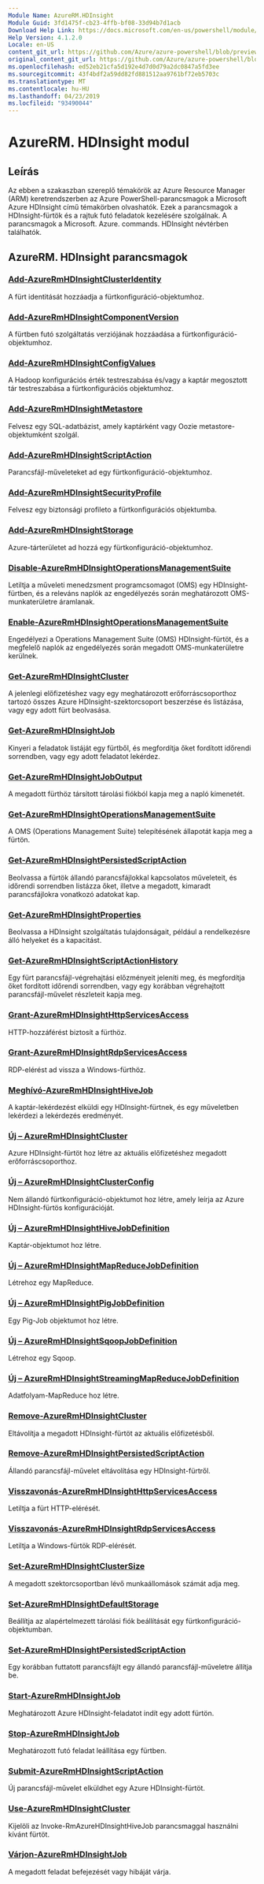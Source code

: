 ```yaml
---
Module Name: AzureRM.HDInsight
Module Guid: 3fd1475f-cb23-4ffb-bf08-33d94b7d1acb
Download Help Link: https://docs.microsoft.com/en-us/powershell/module/azurerm.hdinsight
Help Version: 4.1.2.0
Locale: en-US
content_git_url: https://github.com/Azure/azure-powershell/blob/preview/src/ResourceManager/HDInsight/Commands.HDInsight/help/AzureRM.HDInsight.md
original_content_git_url: https://github.com/Azure/azure-powershell/blob/preview/src/ResourceManager/HDInsight/Commands.HDInsight/help/AzureRM.HDInsight.md
ms.openlocfilehash: ed52eb21cfa5d192e4d7d0d79a2dc0847a5fd3ee
ms.sourcegitcommit: 43f4bdf2a59dd82fd881512aa9761bf72eb5703c
ms.translationtype: MT
ms.contentlocale: hu-HU
ms.lasthandoff: 04/23/2019
ms.locfileid: "93490044"
---
```

# AzureRM. HDInsight modul
## Leírás
Az ebben a szakaszban szereplő témakörök az Azure Resource Manager (ARM) keretrendszerben az Azure PowerShell-parancsmagok a Microsoft Azure HDInsight című témakörben olvashatók. Ezek a parancsmagok a HDInsight-fürtök és a rajtuk futó feladatok kezelésére szolgálnak. A parancsmagok a Microsoft. Azure. commands. HDInsight névtérben találhatók.

## AzureRM. HDInsight parancsmagok
### [Add-AzureRmHDInsightClusterIdentity](Add-AzureRmHDInsightClusterIdentity.md)
A fürt identitását hozzáadja a fürtkonfiguráció-objektumhoz.

### [Add-AzureRmHDInsightComponentVersion](Add-AzureRmHDInsightComponentVersion.md)
A fürtben futó szolgáltatás verziójának hozzáadása a fürtkonfiguráció-objektumhoz.

### [Add-AzureRmHDInsightConfigValues](Add-AzureRmHDInsightConfigValues.md)
A Hadoop konfigurációs érték testreszabása és/vagy a kaptár megosztott tár testreszabása a fürtkonfigurációs objektumhoz.

### [Add-AzureRmHDInsightMetastore](Add-AzureRmHDInsightMetastore.md)
Felvesz egy SQL-adatbázist, amely kaptárként vagy Oozie metastore-objektumként szolgál.

### [Add-AzureRmHDInsightScriptAction](Add-AzureRmHDInsightScriptAction.md)
Parancsfájl-műveleteket ad egy fürtkonfiguráció-objektumhoz.

### [Add-AzureRmHDInsightSecurityProfile](Add-AzureRmHDInsightSecurityProfile.md)
Felvesz egy biztonsági profileto a fürtkonfigurációs objektumba.

### [Add-AzureRmHDInsightStorage](Add-AzureRmHDInsightStorage.md)
Azure-tárterületet ad hozzá egy fürtkonfiguráció-objektumhoz.

### [Disable-AzureRmHDInsightOperationsManagementSuite](Disable-AzureRmHDInsightOperationsManagementSuite.md)
Letiltja a műveleti menedzsment programcsomagot (OMS) egy HDInsight-fürtben, és a releváns naplók az engedélyezés során meghatározott OMS-munkaterületre áramlanak.

### [Enable-AzureRmHDInsightOperationsManagementSuite](Enable-AzureRmHDInsightOperationsManagementSuite.md)
Engedélyezi a Operations Management Suite (OMS) HDInsight-fürtöt, és a megfelelő naplók az engedélyezés során megadott OMS-munkaterületre kerülnek.

### [Get-AzureRmHDInsightCluster](Get-AzureRmHDInsightCluster.md)
A jelenlegi előfizetéshez vagy egy meghatározott erőforráscsoporthoz tartozó összes Azure HDInsight-szektorcsoport beszerzése és listázása, vagy egy adott fürt beolvasása.

### [Get-AzureRmHDInsightJob](Get-AzureRmHDInsightJob.md)
Kinyeri a feladatok listáját egy fürtből, és megfordítja őket fordított időrendi sorrendben, vagy egy adott feladatot lekérdez.

### [Get-AzureRmHDInsightJobOutput](Get-AzureRmHDInsightJobOutput.md)
A megadott fürthöz társított tárolási fiókból kapja meg a napló kimenetét.

### [Get-AzureRmHDInsightOperationsManagementSuite](Get-AzureRmHDInsightOperationsManagementSuite.md)
A OMS (Operations Management Suite) telepítésének állapotát kapja meg a fürtön.

### [Get-AzureRmHDInsightPersistedScriptAction](Get-AzureRmHDInsightPersistedScriptAction.md)
Beolvassa a fürtök állandó parancsfájlokkal kapcsolatos műveleteit, és időrendi sorrendben listázza őket, illetve a megadott, kimaradt parancsfájlokra vonatkozó adatokat kap.

### [Get-AzureRmHDInsightProperties](Get-AzureRmHDInsightProperties.md)
Beolvassa a HDInsight szolgáltatás tulajdonságait, például a rendelkezésre álló helyeket és a kapacitást.

### [Get-AzureRmHDInsightScriptActionHistory](Get-AzureRmHDInsightScriptActionHistory.md)
Egy fürt parancsfájl-végrehajtási előzményeit jeleníti meg, és megfordítja őket fordított időrendi sorrendben, vagy egy korábban végrehajtott parancsfájl-művelet részleteit kapja meg.

### [Grant-AzureRmHDInsightHttpServicesAccess](Grant-AzureRmHDInsightHttpServicesAccess.md)
HTTP-hozzáférést biztosít a fürthöz.

### [Grant-AzureRmHDInsightRdpServicesAccess](Grant-AzureRmHDInsightRdpServicesAccess.md)
RDP-elérést ad vissza a Windows-fürthöz.

### [Meghívó-AzureRmHDInsightHiveJob](Invoke-AzureRmHDInsightHiveJob.md)
A kaptár-lekérdezést elküldi egy HDInsight-fürtnek, és egy műveletben lekérdezi a lekérdezés eredményét.

### [Új – AzureRmHDInsightCluster](New-AzureRmHDInsightCluster.md)
Azure HDInsight-fürtöt hoz létre az aktuális előfizetéshez megadott erőforráscsoporthoz.

### [Új – AzureRmHDInsightClusterConfig](New-AzureRmHDInsightClusterConfig.md)
Nem állandó fürtkonfiguráció-objektumot hoz létre, amely leírja az Azure HDInsight-fürtös konfigurációját.

### [Új – AzureRmHDInsightHiveJobDefinition](New-AzureRmHDInsightHiveJobDefinition.md)
Kaptár-objektumot hoz létre.

### [Új – AzureRmHDInsightMapReduceJobDefinition](New-AzureRmHDInsightMapReduceJobDefinition.md)
Létrehoz egy MapReduce.

### [Új – AzureRmHDInsightPigJobDefinition](New-AzureRmHDInsightPigJobDefinition.md)
Egy Pig-Job objektumot hoz létre.

### [Új – AzureRmHDInsightSqoopJobDefinition](New-AzureRmHDInsightSqoopJobDefinition.md)
Létrehoz egy Sqoop.

### [Új – AzureRmHDInsightStreamingMapReduceJobDefinition](New-AzureRmHDInsightStreamingMapReduceJobDefinition.md)
Adatfolyam-MapReduce hoz létre.

### [Remove-AzureRmHDInsightCluster](Remove-AzureRmHDInsightCluster.md)
Eltávolítja a megadott HDInsight-fürtöt az aktuális előfizetésből.

### [Remove-AzureRmHDInsightPersistedScriptAction](Remove-AzureRmHDInsightPersistedScriptAction.md)
Állandó parancsfájl-művelet eltávolítása egy HDInsight-fürtről.

### [Visszavonás-AzureRmHDInsightHttpServicesAccess](Revoke-AzureRmHDInsightHttpServicesAccess.md)
Letiltja a fürt HTTP-elérését.

### [Visszavonás-AzureRmHDInsightRdpServicesAccess](Revoke-AzureRmHDInsightRdpServicesAccess.md)
Letiltja a Windows-fürtök RDP-elérését.

### [Set-AzureRmHDInsightClusterSize](Set-AzureRmHDInsightClusterSize.md)
A megadott szektorcsoportban lévő munkaállomások számát adja meg.

### [Set-AzureRmHDInsightDefaultStorage](Set-AzureRmHDInsightDefaultStorage.md)
Beállítja az alapértelmezett tárolási fiók beállítását egy fürtkonfiguráció-objektumban.

### [Set-AzureRmHDInsightPersistedScriptAction](Set-AzureRmHDInsightPersistedScriptAction.md)
Egy korábban futtatott parancsfájlt egy állandó parancsfájl-műveletre állítja be.

### [Start-AzureRmHDInsightJob](Start-AzureRmHDInsightJob.md)
Meghatározott Azure HDInsight-feladatot indít egy adott fürtön.

### [Stop-AzureRmHDInsightJob](Stop-AzureRmHDInsightJob.md)
Meghatározott futó feladat leállítása egy fürtben.

### [Submit-AzureRmHDInsightScriptAction](Submit-AzureRmHDInsightScriptAction.md)
Új parancsfájl-művelet elküldhet egy Azure HDInsight-fürtöt.

### [Use-AzureRmHDInsightCluster](Use-AzureRmHDInsightCluster.md)
Kijelöli az Invoke-RmAzureHDInsightHiveJob parancsmaggal használni kívánt fürtöt.

### [Várjon-AzureRmHDInsightJob](Wait-AzureRmHDInsightJob.md)
A megadott feladat befejezését vagy hibáját várja.


